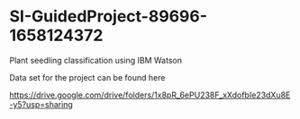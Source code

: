 # SI-GuidedProject-89696-1658124372
Plant seedling classification using IBM Watson

Data set for the project can be found here 

https://drive.google.com/drive/folders/1x8pR_6ePU238F_xXdofbIe23dXu8E-y5?usp=sharing
